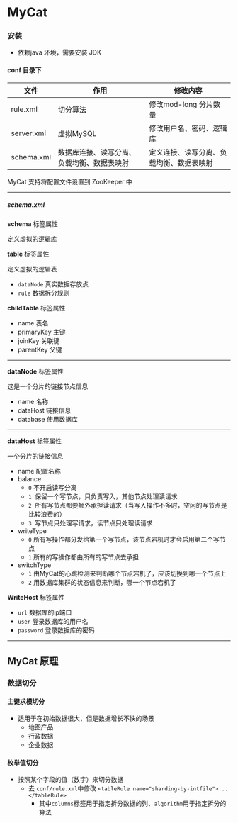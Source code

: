 # MyCat



### 安装

- 依赖java 环境，需要安装 JDK

#### conf 目录下

| 文件       | 作用                                       | 修改内容                                 |
| ---------- | ------------------------------------------ | ---------------------------------------- |
| rule.xml   | 切分算法                                   | 修改mod-long 分片数量                    |
| server.xml | 虚拟MySQL                                  | 修改用户名、密码、逻辑库                 |
| schema.xml | 数据库连接、读写分离、负载均衡、数据表映射 | 定义连接、读写分离、负载均衡、数据表映射 |

MyCat 支持将配置文件设置到 ZooKeeper 中

-----

##### schema.xml

**schema** 标签属性

定义虚拟的逻辑库



**table** 标签属性

定义虚拟的逻辑表

- `dataNode` 真实数据存放点
- `rule` 数据拆分规则



**childTable** 标签属性

- name 表名
- primaryKey 主键
- joinKey 关联键
- parentKey 父键

-----

**dataNode** 标签属性

这是一个分片的链接节点信息

- name 名称
- dataHost 链接信息
- database 使用数据库

-----

**dataHost** 标签属性

一个分片的链接信息

- name 配置名称
- balance
  - `0` 不开启读写分离
  - `1 `保留一个写节点，只负责写入，其他节点处理读请求
  - `2 `所有写节点都要额外承担读请求（当写入操作不多时，空闲的写节点是比较浪费的）
  - `3 `写节点只处理写请求，读节点只处理读请求
- writeType
  - `0`  所有写操作都分发给第一个写节点，该节点宕机时才会启用第二个写节点
  - `1` 所有的写操作都由所有的写节点去承担
- switchType 
  - `1` 由MyCat的心跳检测来判断哪个节点宕机了，应该切换到哪一个节点上
  - `2` 用数据库集群的状态信息来判断，哪一个节点宕机了



**WriteHost** 标签属性

- `url`  数据库的ip端口
- `user` 登录数据库的用户名
- `password` 登录数据库的密码

-----

## MyCat 原理

### 数据切分

#### 主键求模切分

- 适用于在初始数据很大，但是数据增长不快的场景
  - 地图产品
  - 行政数据
  - 企业数据

#### 枚举值切分

- 按照某个字段的值（数字）来切分数据
  - 去 `conf/rule.xml`中修改 `<tableRule name="sharding-by-intfile">...</tableRule>`
    - 其中`columns`标签用于指定拆分数据的列、`algorithm`用于指定拆分的算法